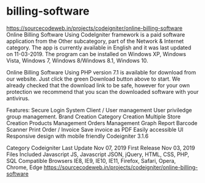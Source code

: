 # billing-software
https://sourcecodeweb.in/projects/codeigniter/online-billing-software
Online Billing Software Using CodeIgniter framework is a paid software application from the Other subcategory, part of the Network & Internet category. The app is currently available in English and it was last updated on 11-03-2019. The program can be installed on Windows XP, Windows Vista, Windows 7, Windows 8/Windows 8.1, Windows 10.

Online Billing Software Using PHP version 7.1 is available for download from our website. Just click the green Download button above to start.  We already checked that the download link to be safe, however for your own protection we recommend that you scan the downloaded software with your antivirus.

Features:
Secure Login System
Client / User management
User priviledge group management.
Brand Creation
Category Creation
Multiple Store Creation
Products Management
Orders Management
Graph Report
Barcode Scanner
Print Order / Invoice
Save invoice as PDF
Easily accessible UI
Responsive design with mobile friendly
Codeigniter 3.1.6

Category	Codeigniter
Last Update	Nov 07, 2019
First Release	Nov 03, 2019
Files Included	Javascript JS, Javascript JSON, jQuery, HTML, CSS, PHP, SQL
Compatible Browsers	IE8, IE9, IE10, IE11, Firefox, Safari, Opera, Chrome, Edge
https://sourcecodeweb.in/projects/codeigniter/online-billing-software
